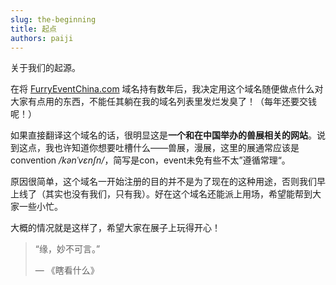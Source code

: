 ```yaml
---
slug: the-beginning
title: 起点
authors: paiji
---
```

关于我们的起源。
<!-- truncate -->

在将 [FurryEventChina.com](https://www.FurryEventChina.com) 域名持有数年后，我决定用这个域名随便做点什么对大家有点用的东西，不能任其躺在我的域名列表里发烂发臭了！（每年还要交钱呢！）

如果直接翻译这个域名的话，很明显这是**一个和在中国举办的兽展相关的网站**。说到这点，我也许知道你想要吐槽什么——兽展，漫展，这里的展通常应该是convention */kənˈvɛnʃn/*，简写是con，event未免有些不太”遵循常理“。

原因很简单，这个域名一开始注册的目的并不是为了现在的这种用途，否则我们早上线了（其实也没有我们，只有我）。好在这个域名还能派上用场，希望能帮到大家一些小忙。

大概的情况就是这样了，希望大家在展子上玩得开心！

>“缘，妙不可言。”
>
>— 《瞎看什么》




